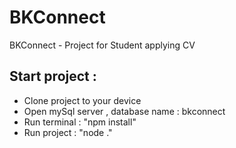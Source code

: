 # BKConnect
BKConnect - Project for Student applying CV  

## Start project : 
- Clone project to your device 
- Open mySql server , database name : bkconnect
- Run terminal : "npm install" 
- Run project : "node ." 
